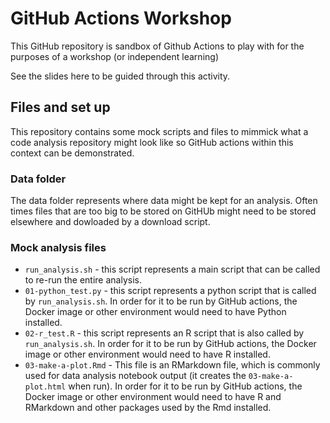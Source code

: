 # GitHub Actions Workshop

This GitHub repository is sandbox of Github Actions to play with for the purposes of a workshop (or independent learning)

See the slides here to be guided through this activity.

## Files and set up

This repository contains some mock scripts and files to mimmick what a code analysis repository might look like so GitHub actions within this context can be demonstrated.

### Data folder

The data folder represents where data might be kept for an analysis. Often times files that are too big to be stored on GitHUb might need to be stored elsewhere and dowloaded by a download script.

### Mock analysis files

- `run_analysis.sh` - this script represents a main script that can be called to re-run the entire analysis.
- `01-python_test.py` - this script represents a python script that is called by `run_analysis.sh`. In order for it to be run by GitHub actions, the Docker image or other environment would need to have Python installed.
- `02-r_test.R` - this script represents an R script that is also called by `run_analysis.sh`. In order for it to be run by GitHub actions, the Docker image or other environment would need to have R installed.
- `03-make-a-plot.Rmd` - This file is an RMarkdown file, which is commonly used for data analysis notebook output (it creates the `03-make-a-plot.html` when run). In order for it to be run by GitHub actions, the Docker image or other environment would need to have R and RMarkdown and other packages used by the Rmd installed. 
